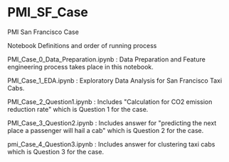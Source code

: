 # PMI_SF_Case
PMI San Francisco Case

Notebook Definitions and order of running process

PMI_Case_0_Data_Preparation.ipynb : Data Preparation and Feature engineering process takes place in this notebook.

PMI_Case_1_EDA.ipynb : Exploratory Data Analysis for San Francisco Taxi Cabs.

PMI_Case_2_Question1.ipynb : Includes "Calculation for CO2 emission reduction rate" which is Question 1 for the case. 

PMI_Case_3_Question2.ipynb : Includes answer for "predicting the next place a passenger will hail a cab" which is Question 2 for the case.

pmi_Case_4_Question3.ipynb : Includes answer for clustering taxi cabs which is Question 3 for the case.
